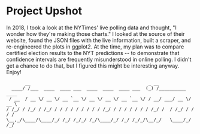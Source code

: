 # Project Upshot

In 2018, I took a look at the NYTimes' live polling data and thought, "I wonder how they're making those charts." I looked at the source of their website, found the JSON files with the live information, built a scraper, and re-engineered the plots in ggplot2. At the time, my plan was to compare certified election results to the NYT predictions -- to demonstrate that confidence intervals are frequently misunderstood in online polling. I didn't get a chance to do that, but I figured this might be interesting anyway. Enjoy!

```
       __                                            _ __                 
  ____/ /___  ____  ____ ___  ____  ____  ____ ___  (_) /__________  ____ 
 / __  / __ \/ __ \/ __ `__ \/ __ \/ __ \/ __ `__ \/ / __/ ___/ __ \/ __ \
/ /_/ / /_/ / /_/ / / / / / / / / / /_/ / / / / / / / /_/ /  / /_/ / / / /
\__,_/\____/\____/_/ /_/ /_/_/ /_/\____/_/ /_/ /_/_/\__/_/   \____/_/ /_/ 
                                                                          
```
